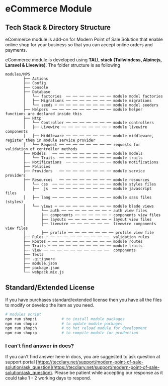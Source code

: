 # eCommerce Module



## Tech Stack & Directory Structure

eCommerce module is add-on for Modern Point of Sale Solution that enable online shop for your business so that you can accept online orders and payments.

eCommerce module is developed using **TALL stack (Tailwindcss, Alpinejs, Laravel & Livewire)**. The folder structure is as following

```text
modules/MPS
        ├── Actions
        ├── Config
        ├── Console
        ├── Database
        │   └── factories  ── ── ── ── ── ── ── module model factories
        │   ├── Migrations ── ── ── ── ── ── ── module migrations
        │   └── seeds ─ ── ── ── ── ── ── ── ── module model seeders
        ├── Helpers  ── ── ── ── ── ── ── ── ── module helper functions are declared inside this
        ├── Http
        │   └── Controller ── ── ── ── ── ── ── module controllers
        │   ├── Livewire ── ── ── ── ── ── ── ─ module livewire components
        │   ├── Middleware ── ── ── ── ── ── ── module middleware, register them in module service provider
        │   └── Request ── ── ── ── ── ── ── ── requests for validation of controller methods
        ├── Models   ── ── ── ── ── ── ── ── ── module models
        │   └── Traits  ── ── ── ── ── ── ── ── module trails
        ├── Notifications  ── ── ── ── ── ── ── module notifications
        ├── Policies
        ├── Providers   ── ── ── ── ── ── ── ── module service providers
        ├── Resources   ── ── ── ── ── ── ── ── module resources
        │   └── css  ── ── ── ── ── ── ── ── ── module styles files
        │   ├──  js  ── ── ── ── ── ── ── ── ── module javascript files
        │   ├── lang ── ── ── ── ── ── ── ── ── module sass files (styles)
        │   └── views ─ ── ── ── ── ── ── ── ── module blade views
        │       └── auth ── ── ── ── ── ── ── ─ auth view files
        │       ├── components ── ── ── ── ── ─ components view files
        │       ├── layouts ── ── ── ── ── ── ─ layout view files
        │       ├── livewire ── ── ── ── ── ──  livewire components view files
        │       ├── profile ── ── ── ── ── ── ── profile view file
        ├── Rules ─ ── ── ── ── ── ── ── ── ──  validation rules
        ├── Routes ─ ── ── ── ── ── ── ── ── ── module routes
        ├── Traits ─ ── ── ── ── ── ── ── ── ── module traits
        ├── View ── ── ── ── ── ── ── ── ── ──  components
        ├── Tests
        ├── .gitignore
        ├── module.json
        ├── package.json
        └── webpack.mix.js
```

## Standard/Extended License

If you have purchases standard/extended license then you have all the files to modify or develop the item as you need.

```bash
# modules script
npm run shop:i           # to install module packages
npm run shop:u           # to update module packages
npm run shop:h           # to hot reload module for development
npm run shop:p           # to compile module for production
```

### I can't find answer in docs?

If you can't find answer here in docs, you are suggested to ask question at support portal [https://tecdiary.net/support/modern-point-of-sale-solution/ask_question](https://tecdiary.net/support/modern-point-of-sale-solution/ask_question). Please be patient while accepting our response as it could take 1 - 2 working days to respond.
